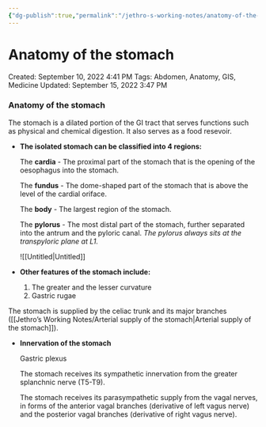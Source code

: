 ```yaml
---
{"dg-publish":true,"permalink":"/jethro-s-working-notes/anatomy-of-the-stomach/","dgPassFrontmatter":true}
---
```



# Anatomy of the stomach

Created: September 10, 2022 4:41 PM
Tags: Abdomen, Anatomy, GIS, Medicine
Updated: September 15, 2022 3:47 PM

### Anatomy of the stomach

The stomach is a dilated portion of the GI tract that serves functions such as physical and chemical digestion. It also serves as a food resevoir.

- **The isolated stomach can be classified into 4 regions:**
    
    The **cardia** - The proximal part of the stomach that is the opening of the oesophagus into the stomach.
    
    The **fundus** - The dome-shaped part of the stomach that is above the level of the cardial oriface.
    
    The **body** - The largest region of the stomach.
    
    The **pylorus** - The most distal part of the stomach, further separated into the antrum and the pyloric canal. *The pylorus always sits at the transpyloric plane at L1.*
    
    ![[Untitled\|Untitled]]
    
- **Other features of the stomach include:**
    1. The greater and the lesser curvature
    2. Gastric rugae

The stomach is supplied by the celiac trunk and its major branches ([[Jethro’s Working Notes/Arterial supply of the stomach\|Arterial supply of the stomach]]).

- **Innervation of the stomach**
    
    Gastric plexus
    
    The stomach receives its sympathetic innervation from the greater splanchnic nerve (T5-T9).
    
    The stomach receives its parasympathetic supply from the vagal nerves, in forms of the anterior vagal branches (derivative of left vagus nerve) and the posterior vagal branches (derivative of right vagus nerve).